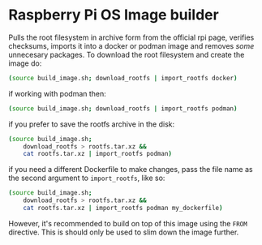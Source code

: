 # Raspberry Pi OS Image builder

Pulls the root filesystem in archive form from the official rpi page,
verifies checksums, imports it into a docker or podman image and
removes _some_ unnecesary packages. To download the root filesystem and
create the image do:
```bash
(source build_image.sh; download_rootfs | import_rootfs docker)
```

if working with podman then:
```bash
(source build_image.sh; download_rootfs | import_rootfs podman)
```

if you prefer to save the rootfs archive in the disk:
```bash
(source build_image.sh;
    download_rootfs > rootfs.tar.xz &&
    cat rootfs.tar.xz | import_rootfs podman)
```

if you need a different Dockerfile to make changes, pass the file name
as the second argument to ``import_rootfs``, like so:
```bash
(source build_image.sh;
    download_rootfs > rootfs.tar.xz &&
    cat rootfs.tar.xz | import_rootfs podman my_dockerfile)
```

However, it's recommended to build on top of this image using the ``FROM``
directive. This is should only be used to slim down the image further.
